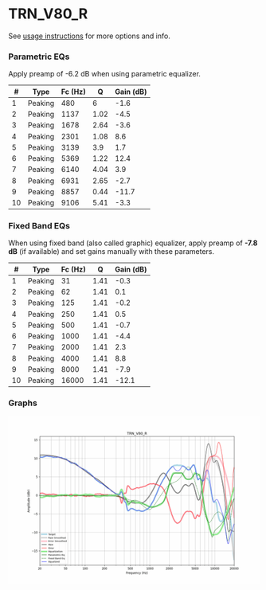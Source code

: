 # TRN_V80_R
See [usage instructions](https://github.com/jaakkopasanen/AutoEq#usage) for more options and info.

### Parametric EQs
Apply preamp of -6.2 dB when using parametric equalizer.

|   # | Type    |   Fc (Hz) |    Q |   Gain (dB) |
|-----|---------|-----------|------|-------------|
|   1 | Peaking |       480 | 6    |        -1.6 |
|   2 | Peaking |      1137 | 1.02 |        -4.5 |
|   3 | Peaking |      1678 | 2.64 |        -3.6 |
|   4 | Peaking |      2301 | 1.08 |         8.6 |
|   5 | Peaking |      3139 | 3.9  |         1.7 |
|   6 | Peaking |      5369 | 1.22 |        12.4 |
|   7 | Peaking |      6140 | 4.04 |         3.9 |
|   8 | Peaking |      6931 | 2.65 |        -2.7 |
|   9 | Peaking |      8857 | 0.44 |       -11.7 |
|  10 | Peaking |      9106 | 5.41 |        -3.3 |

### Fixed Band EQs
When using fixed band (also called graphic) equalizer, apply preamp of **-7.8 dB** (if available) and set gains manually with these parameters.

|   # | Type    |   Fc (Hz) |    Q |   Gain (dB) |
|-----|---------|-----------|------|-------------|
|   1 | Peaking |        31 | 1.41 |        -0.3 |
|   2 | Peaking |        62 | 1.41 |         0.1 |
|   3 | Peaking |       125 | 1.41 |        -0.2 |
|   4 | Peaking |       250 | 1.41 |         0.5 |
|   5 | Peaking |       500 | 1.41 |        -0.7 |
|   6 | Peaking |      1000 | 1.41 |        -4.4 |
|   7 | Peaking |      2000 | 1.41 |         2.3 |
|   8 | Peaking |      4000 | 1.41 |         8.8 |
|   9 | Peaking |      8000 | 1.41 |        -7.9 |
|  10 | Peaking |     16000 | 1.41 |       -12.1 |

### Graphs
![](./TRN_V80_R.png)
